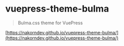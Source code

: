 # vuepress-theme-bulma

> Bulma.css theme for VuePress

[https://nakorndev.github.io/vuepress-theme-bulma/](https://nakorndev.github.io/vuepress-theme-bulma/)
